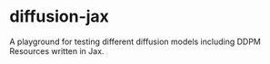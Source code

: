 # diffusion-jax
A playground for testing different diffusion models including DDPM  Resources written in Jax. 
